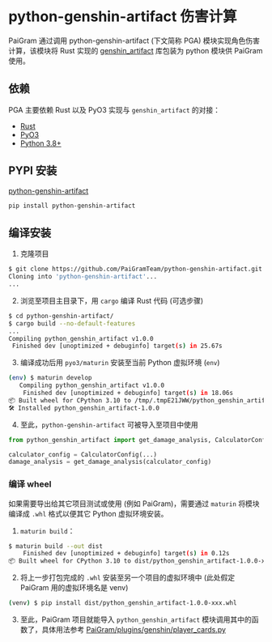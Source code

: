 # python-genshin-artifact 伤害计算

PaiGram 通过调用 python-genshin-artifact (下文简称 PGA) 模块实现角色伤害计算，该模块将 Rust 实现的 [genshin_artifact](https://github.com/wormtql/genshin_artifact) 库包装为 python 模块供 PaiGram 使用。


## 依赖

PGA 主要依赖 Rust 以及 PyO3 实现与 `genshin_artifact` 的对接：

- [Rust](https://www.rust-lang.org/)
- [PyO3](https://github.com/PyO3/pyo3)
- [Python 3.8+](https://www.python.org/)

## PYPI 安装

[python-genshin-artifact](https://pypi.org/project/python-genshin-artifact/)

```bash
pip install python-genshin-artifact
```

## 编译安装

1. 克隆项目

  ```bash
  $ git clone https://github.com/PaiGramTeam/python-genshin-artifact.git
  Cloning into 'python-genshin-artifact'...
  ...
  ```

2. 浏览至项目主目录下，用 `cargo` 编译 Rust 代码 (可选步骤)

  ```bash
  $ cd python-genshin-artifact/
  $ cargo build --no-default-features
  ...
  Compiling python_genshin_artifact v1.0.0
   Finished dev [unoptimized + debuginfo] target(s) in 25.67s
  ```

3. 编译成功后用 `pyo3/maturin` 安装至当前 Python 虚拟环境 (`env`)

  ```bash
  (env) $ maturin develop
     Compiling python_genshin_artifact v1.0.0
      Finished dev [unoptimized + debuginfo] target(s) in 18.06s
  📦 Built wheel for CPython 3.10 to /tmp/.tmpE21JWW/python_genshin_artifact-1.0.0-cp310-cp310-linux_x86_64.whl
  🛠 Installed python_genshin_artifact-1.0.0
  ```

4. 至此，`python-genshin-artifact` 可被导入至项目中使用

  ```python
  from python_genshin_artifact import get_damage_analysis, CalculatorConfig

  calculator_config = CalculatorConfig(...)
  damage_analysis = get_damage_analysis(calculator_config)
  ```


### 编译 wheel

如果需要导出给其它项目测试或使用 (例如 PaiGram)，需要通过 `maturin` 将模块编译成 `.whl` 格式以便其它 Python 虚拟环境安装。

1. `maturin build`：

  ```bash
  $ maturin build --out dist
      Finished dev [unoptimized + debuginfo] target(s) in 0.12s
  📦 Built wheel for CPython 3.10 to dist/python_genshin_artifact-1.0.0-xxx.whl
  ```

2. 将上一步打包完成的 `.whl` 安装至另一个项目的虚拟环境中 (此处假定 PaiGram 用的虚拟环境名是 venv)

  ```bash
  (venv) $ pip install dist/python_genshin_artifact-1.0.0-xxx.whl
  ```

3. 至此，PaiGram 项目就能导入 `python_genshin_artifact` 模块调用其中的函数了，具体用法参考 [PaiGram/plugins/genshin/player_cards.py](https://github.com/PaiGramTeam/PaiGram/blob/44a01bffd15bdb4b05e66fcd265d1e924490b4ef/plugins/genshin/player_cards.py#L620-L637)
